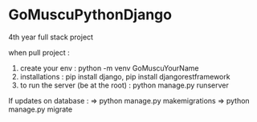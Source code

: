 # GoMuscuPythonDjango
4th year full stack project

when pull project :
1. create your env : python -m venv GoMuscuYourName
2. installations : pip install django, pip install djangorestframework
3. to run the server (be at the root) : python manage.py runserver

If updates on database : 
=> python manage.py makemigrations
=> python manage.py migrate
